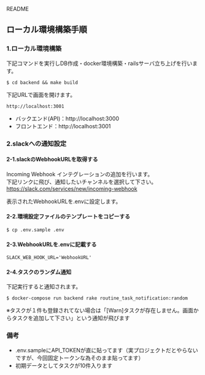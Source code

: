  README

## ローカル環境構築手順

### 1.ローカル環境構築

下記コマンドを実行しDB作成・docker環境構築・railsサーバ立ち上げを行います。

```
$ cd backend && make build
```

下記URLで画面を開けます。

```
http://localhost:3001
```

- バックエンド(API)：http://localhost:3000
- フロントエンド：http://localhost:3001

### 2.slackへの通知設定

#### 2-1.slackのWebhookURLを取得する

Incoming Webhook インテグレーションの追加を行います。  
下記リンクに飛び、通知したいチャンネルを選択して下さい。  
https://slack.com/services/new/incoming-webhook

表示されたWebhookURLを.envに設定します。  

#### 2-2.環境設定ファイルのテンプレートをコピーする

```
$ cp .env.sample .env
```

#### 2-3.WebhookURLを.envに記載する

```.env
SLACK_WEB_HOOK_URL='WebhookURL'
```

#### 2-4.タスクのランダム通知

下記実行すると通知されます。  

```
$ docker-compose run backend rake routine_task_notification:random
```

※タスクが１件も登録されてない場合は「[Warn]タスクが存在しません。画面からタスクを追加して下さい」という通知が飛びます

### 備考

- .env.sampleにAPI_TOKENが直に貼ってます（実プロジェクトだとやらないですが、今回固定トークンな為そのまま貼ってます）
- 初期データとしてタスクが10件入ります